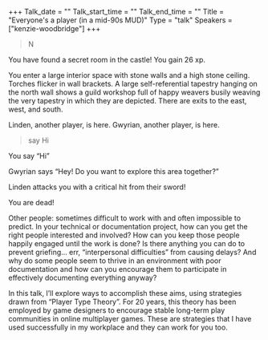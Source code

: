 +++
Talk_date = ""
Talk_start_time = ""
Talk_end_time = ""
Title = "Everyone's a player (in a mid-90s MUD)"
Type = "talk"
Speakers = ["kenzie-woodbridge"]
+++

> N

You have found a secret room in the castle! You gain 26 xp.

You enter a large interior space with stone walls and a high stone ceiling. Torches flicker in wall brackets. A large self-referential tapestry hanging on the north wall shows a guild workshop full of happy weavers busily weaving the very tapestry in which they are depicted. There are exits to the east, west, and south.

Linden, another player, is here. Gwyrian, another player, is here.

> say Hi

You say “Hi”

Gwyrian says “Hey! Do you want to explore this area together?”

Linden attacks you with a critical hit from their sword!

You are dead!

Other people: sometimes difficult to work with and often impossible to predict. In your technical or documentation project, how can you get the right people interested and involved? How can you keep those people happily engaged until the work is done? Is there anything you can do to prevent griefing… err, “interpersonal difficulties” from causing delays? And why do some people seem to thrive in an environment with poor documentation and how can you encourage them to participate in effectively documenting everything anyway?

In this talk, I’ll explore ways to accomplish these aims, using strategies drawn from “Player Type Theory”. For 20 years, this theory has been employed by game designers to encourage stable long-term play communities in online multiplayer games. These are strategies that I have used successfully in my workplace and they can work for you too.
